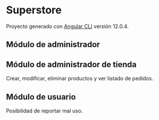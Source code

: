 # Superstore

Proyecto generado con [Angular CLI](https://github.com/angular/angular-cli) versión 12.0.4.

## Módulo de administrador

## Módulo de administrador de tienda
Crear, modificar, eliminar productos y ver listado de pedidos.
## Módulo de usuario
Posibilidad de reportar mal uso.